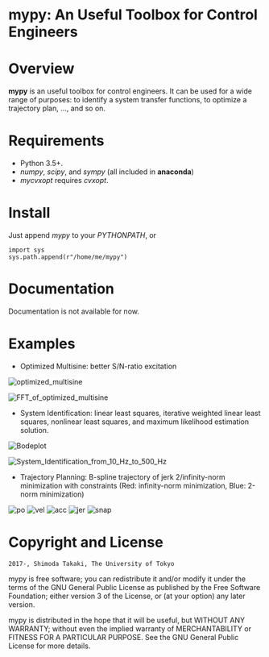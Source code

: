 **mypy**: An Useful Toolbox for Control Engineers 
======

Overview
========

**mypy** is an useful toolbox for control engineers.
It can be used for a wide range of purposes: to identify a system transfer functions, to optimize a trajectory plan, ..., and so on.

Requirements
============

* Python 3.5+.
* *numpy*, *scipy*, and *sympy* (all included in **anaconda**)
* *mycvxopt* requires *cvxopt*.

Install
=======
Just append *mypy* to your *PYTHONPATH*, or

	import sys
	sys.path.append(r"/home/me/mypy")

Documentation
=============

Documentation is not available for now.

Examples
=============

* Optimized Multisine: better S/N-ratio excitation 

![optimized_multisine](images/optimized_multisine.jpg)

![FFT_of_optimized_multisine](images/FFT_of_optimized_multisine.jpg)

* System Identification: linear least squares, iterative weighted linear least squares, nonlinear least squares,  and maximum likelihood estimation solution. 

![Bodeplot](images/Bodeplot.jpg)

![System_Identification_from_10_Hz_to_500_Hz](images/System_Identification_from_10_Hz_to_500_Hz.jpg)

* Trajectory Planning: B-spline trajectory of jerk 2/infinity-norm minimization with constraints (Red: infinity-norm minimization, Blue: 2-norm minimization)

![po](images/Position.png)
![vel](images/Velocity.png)
![acc](images/Acceleration.png)
![jer](images/jerk.png)
![snap](images/snap.png)


Copyright and License
=============

	2017-, Shimoda Takaki, The University of Tokyo

mypy is free software; you can redistribute it and/or modify it under the terms of the GNU General Public License as published by the Free Software Foundation; either version 3 of the License, or (at your option) any later version.

mypy is distributed in the hope that it will be useful, but WITHOUT ANY WARRANTY; without even the implied warranty of MERCHANTABILITY or FITNESS FOR A PARTICULAR PURPOSE. See the GNU General Public License for more details.

